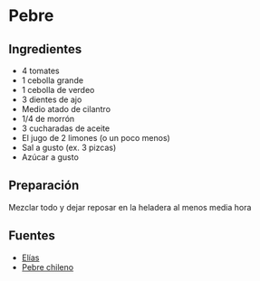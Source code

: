 Pebre
=====

Ingredientes
------------

- 4 tomates
- 1 cebolla grande
- 1 cebolla de verdeo
- 3 dientes de ajo
- Medio atado de cilantro
- 1/4 de morrón
- 3 cucharadas de aceite
- El jugo de 2 limones (o un poco menos)
- Sal a gusto (ex. 3 pizcas)
- Azúcar a gusto

Preparación
-----------

Mezclar todo y dejar reposar en la heladera al menos media hora

Fuentes
-------

- [Elías](https://www.github.com/eliasgreen18)
- [Pebre chileno](https://www.midiariodecocina.com/pebre-chileno/)
